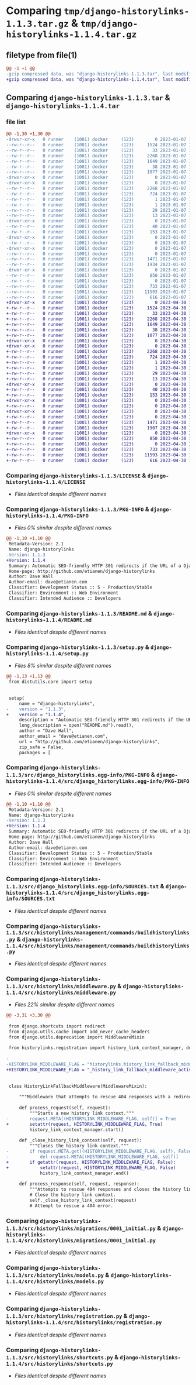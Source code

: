 # Comparing `tmp/django-historylinks-1.1.3.tar.gz` & `tmp/django-historylinks-1.1.4.tar.gz`

## filetype from file(1)

```diff
@@ -1 +1 @@
-gzip compressed data, was "django-historylinks-1.1.3.tar", last modified: Sat Jan  7 14:38:23 2023, max compression
+gzip compressed data, was "django-historylinks-1.1.4.tar", last modified: Sun Apr 30 11:32:28 2023, max compression
```

## Comparing `django-historylinks-1.1.3.tar` & `django-historylinks-1.1.4.tar`

### file list

```diff
@@ -1,30 +1,30 @@
-drwxr-xr-x   0 runner    (1001) docker     (123)        0 2023-01-07 14:38:23.843236 django-historylinks-1.1.3/
--rw-r--r--   0 runner    (1001) docker     (123)     1524 2023-01-07 14:38:13.000000 django-historylinks-1.1.3/LICENSE
--rw-r--r--   0 runner    (1001) docker     (123)       33 2023-01-07 14:38:13.000000 django-historylinks-1.1.3/MANIFEST.in
--rw-r--r--   0 runner    (1001) docker     (123)     2268 2023-01-07 14:38:23.843236 django-historylinks-1.1.3/PKG-INFO
--rw-r--r--   0 runner    (1001) docker     (123)     1649 2023-01-07 14:38:13.000000 django-historylinks-1.1.3/README.md
--rw-r--r--   0 runner    (1001) docker     (123)       38 2023-01-07 14:38:23.843236 django-historylinks-1.1.3/setup.cfg
--rw-r--r--   0 runner    (1001) docker     (123)     1077 2023-01-07 14:38:13.000000 django-historylinks-1.1.3/setup.py
-drwxr-xr-x   0 runner    (1001) docker     (123)        0 2023-01-07 14:38:23.839235 django-historylinks-1.1.3/src/
-drwxr-xr-x   0 runner    (1001) docker     (123)        0 2023-01-07 14:38:23.843236 django-historylinks-1.1.3/src/django_historylinks.egg-info/
--rw-r--r--   0 runner    (1001) docker     (123)     2268 2023-01-07 14:38:23.000000 django-historylinks-1.1.3/src/django_historylinks.egg-info/PKG-INFO
--rw-r--r--   0 runner    (1001) docker     (123)      724 2023-01-07 14:38:23.000000 django-historylinks-1.1.3/src/django_historylinks.egg-info/SOURCES.txt
--rw-r--r--   0 runner    (1001) docker     (123)        1 2023-01-07 14:38:23.000000 django-historylinks-1.1.3/src/django_historylinks.egg-info/dependency_links.txt
--rw-r--r--   0 runner    (1001) docker     (123)        1 2023-01-07 14:38:23.000000 django-historylinks-1.1.3/src/django_historylinks.egg-info/not-zip-safe
--rw-r--r--   0 runner    (1001) docker     (123)       29 2023-01-07 14:38:23.000000 django-historylinks-1.1.3/src/django_historylinks.egg-info/requires.txt
--rw-r--r--   0 runner    (1001) docker     (123)       13 2023-01-07 14:38:23.000000 django-historylinks-1.1.3/src/django_historylinks.egg-info/top_level.txt
-drwxr-xr-x   0 runner    (1001) docker     (123)        0 2023-01-07 14:38:23.843236 django-historylinks-1.1.3/src/historylinks/
--rw-r--r--   0 runner    (1001) docker     (123)       40 2023-01-07 14:38:13.000000 django-historylinks-1.1.3/src/historylinks/__init__.py
--rw-r--r--   0 runner    (1001) docker     (123)      153 2023-01-07 14:38:13.000000 django-historylinks-1.1.3/src/historylinks/apps.py
-drwxr-xr-x   0 runner    (1001) docker     (123)        0 2023-01-07 14:38:23.843236 django-historylinks-1.1.3/src/historylinks/management/
--rw-r--r--   0 runner    (1001) docker     (123)        0 2023-01-07 14:38:13.000000 django-historylinks-1.1.3/src/historylinks/management/__init__.py
-drwxr-xr-x   0 runner    (1001) docker     (123)        0 2023-01-07 14:38:23.843236 django-historylinks-1.1.3/src/historylinks/management/commands/
--rw-r--r--   0 runner    (1001) docker     (123)        0 2023-01-07 14:38:13.000000 django-historylinks-1.1.3/src/historylinks/management/commands/__init__.py
--rw-r--r--   0 runner    (1001) docker     (123)     1471 2023-01-07 14:38:13.000000 django-historylinks-1.1.3/src/historylinks/management/commands/buildhistorylinks.py
--rw-r--r--   0 runner    (1001) docker     (123)     1934 2023-01-07 14:38:13.000000 django-historylinks-1.1.3/src/historylinks/middleware.py
-drwxr-xr-x   0 runner    (1001) docker     (123)        0 2023-01-07 14:38:23.843236 django-historylinks-1.1.3/src/historylinks/migrations/
--rw-r--r--   0 runner    (1001) docker     (123)      850 2023-01-07 14:38:13.000000 django-historylinks-1.1.3/src/historylinks/migrations/0001_initial.py
--rw-r--r--   0 runner    (1001) docker     (123)        0 2023-01-07 14:38:13.000000 django-historylinks-1.1.3/src/historylinks/migrations/__init__.py
--rw-r--r--   0 runner    (1001) docker     (123)      733 2023-01-07 14:38:13.000000 django-historylinks-1.1.3/src/historylinks/models.py
--rw-r--r--   0 runner    (1001) docker     (123)    11593 2023-01-07 14:38:13.000000 django-historylinks-1.1.3/src/historylinks/registration.py
--rw-r--r--   0 runner    (1001) docker     (123)      616 2023-01-07 14:38:13.000000 django-historylinks-1.1.3/src/historylinks/shortcuts.py
+drwxr-xr-x   0 runner    (1001) docker     (123)        0 2023-04-30 11:32:28.837736 django-historylinks-1.1.4/
+-rw-r--r--   0 runner    (1001) docker     (123)     1524 2023-04-30 11:32:18.000000 django-historylinks-1.1.4/LICENSE
+-rw-r--r--   0 runner    (1001) docker     (123)       33 2023-04-30 11:32:18.000000 django-historylinks-1.1.4/MANIFEST.in
+-rw-r--r--   0 runner    (1001) docker     (123)     2268 2023-04-30 11:32:28.837736 django-historylinks-1.1.4/PKG-INFO
+-rw-r--r--   0 runner    (1001) docker     (123)     1649 2023-04-30 11:32:18.000000 django-historylinks-1.1.4/README.md
+-rw-r--r--   0 runner    (1001) docker     (123)       38 2023-04-30 11:32:28.837736 django-historylinks-1.1.4/setup.cfg
+-rw-r--r--   0 runner    (1001) docker     (123)     1077 2023-04-30 11:32:18.000000 django-historylinks-1.1.4/setup.py
+drwxr-xr-x   0 runner    (1001) docker     (123)        0 2023-04-30 11:32:28.837736 django-historylinks-1.1.4/src/
+drwxr-xr-x   0 runner    (1001) docker     (123)        0 2023-04-30 11:32:28.837736 django-historylinks-1.1.4/src/django_historylinks.egg-info/
+-rw-r--r--   0 runner    (1001) docker     (123)     2268 2023-04-30 11:32:28.000000 django-historylinks-1.1.4/src/django_historylinks.egg-info/PKG-INFO
+-rw-r--r--   0 runner    (1001) docker     (123)      724 2023-04-30 11:32:28.000000 django-historylinks-1.1.4/src/django_historylinks.egg-info/SOURCES.txt
+-rw-r--r--   0 runner    (1001) docker     (123)        1 2023-04-30 11:32:28.000000 django-historylinks-1.1.4/src/django_historylinks.egg-info/dependency_links.txt
+-rw-r--r--   0 runner    (1001) docker     (123)        1 2023-04-30 11:32:28.000000 django-historylinks-1.1.4/src/django_historylinks.egg-info/not-zip-safe
+-rw-r--r--   0 runner    (1001) docker     (123)       29 2023-04-30 11:32:28.000000 django-historylinks-1.1.4/src/django_historylinks.egg-info/requires.txt
+-rw-r--r--   0 runner    (1001) docker     (123)       13 2023-04-30 11:32:28.000000 django-historylinks-1.1.4/src/django_historylinks.egg-info/top_level.txt
+drwxr-xr-x   0 runner    (1001) docker     (123)        0 2023-04-30 11:32:28.837736 django-historylinks-1.1.4/src/historylinks/
+-rw-r--r--   0 runner    (1001) docker     (123)       40 2023-04-30 11:32:18.000000 django-historylinks-1.1.4/src/historylinks/__init__.py
+-rw-r--r--   0 runner    (1001) docker     (123)      153 2023-04-30 11:32:18.000000 django-historylinks-1.1.4/src/historylinks/apps.py
+drwxr-xr-x   0 runner    (1001) docker     (123)        0 2023-04-30 11:32:28.837736 django-historylinks-1.1.4/src/historylinks/management/
+-rw-r--r--   0 runner    (1001) docker     (123)        0 2023-04-30 11:32:18.000000 django-historylinks-1.1.4/src/historylinks/management/__init__.py
+drwxr-xr-x   0 runner    (1001) docker     (123)        0 2023-04-30 11:32:28.837736 django-historylinks-1.1.4/src/historylinks/management/commands/
+-rw-r--r--   0 runner    (1001) docker     (123)        0 2023-04-30 11:32:18.000000 django-historylinks-1.1.4/src/historylinks/management/commands/__init__.py
+-rw-r--r--   0 runner    (1001) docker     (123)     1471 2023-04-30 11:32:18.000000 django-historylinks-1.1.4/src/historylinks/management/commands/buildhistorylinks.py
+-rw-r--r--   0 runner    (1001) docker     (123)     1907 2023-04-30 11:32:18.000000 django-historylinks-1.1.4/src/historylinks/middleware.py
+drwxr-xr-x   0 runner    (1001) docker     (123)        0 2023-04-30 11:32:28.837736 django-historylinks-1.1.4/src/historylinks/migrations/
+-rw-r--r--   0 runner    (1001) docker     (123)      850 2023-04-30 11:32:18.000000 django-historylinks-1.1.4/src/historylinks/migrations/0001_initial.py
+-rw-r--r--   0 runner    (1001) docker     (123)        0 2023-04-30 11:32:18.000000 django-historylinks-1.1.4/src/historylinks/migrations/__init__.py
+-rw-r--r--   0 runner    (1001) docker     (123)      733 2023-04-30 11:32:18.000000 django-historylinks-1.1.4/src/historylinks/models.py
+-rw-r--r--   0 runner    (1001) docker     (123)    11593 2023-04-30 11:32:18.000000 django-historylinks-1.1.4/src/historylinks/registration.py
+-rw-r--r--   0 runner    (1001) docker     (123)      616 2023-04-30 11:32:18.000000 django-historylinks-1.1.4/src/historylinks/shortcuts.py
```

### Comparing `django-historylinks-1.1.3/LICENSE` & `django-historylinks-1.1.4/LICENSE`

 * *Files identical despite different names*

### Comparing `django-historylinks-1.1.3/PKG-INFO` & `django-historylinks-1.1.4/PKG-INFO`

 * *Files 0% similar despite different names*

```diff
@@ -1,10 +1,10 @@
 Metadata-Version: 2.1
 Name: django-historylinks
-Version: 1.1.3
+Version: 1.1.4
 Summary: Automatic SEO-friendly HTTP 301 redirects if the URL of a Django model changes.
 Home-page: http://github.com/etianen/django-historylinks
 Author: Dave Hall
 Author-email: dave@etianen.com
 Classifier: Development Status :: 5 - Production/Stable
 Classifier: Environment :: Web Environment
 Classifier: Intended Audience :: Developers
```

### Comparing `django-historylinks-1.1.3/README.md` & `django-historylinks-1.1.4/README.md`

 * *Files identical despite different names*

### Comparing `django-historylinks-1.1.3/setup.py` & `django-historylinks-1.1.4/setup.py`

 * *Files 8% similar despite different names*

```diff
@@ -1,13 +1,13 @@
 from distutils.core import setup
 
 
 setup(
     name = "django-historylinks",
-    version = "1.1.3",
+    version = "1.1.4",
     description = "Automatic SEO-friendly HTTP 301 redirects if the URL of a Django model changes.",
     long_description = open("README.md").read(),
     author = "Dave Hall",
     author_email = "dave@etianen.com",
     url = "http://github.com/etianen/django-historylinks",
     zip_safe = False,
     packages = [
```

### Comparing `django-historylinks-1.1.3/src/django_historylinks.egg-info/PKG-INFO` & `django-historylinks-1.1.4/src/django_historylinks.egg-info/PKG-INFO`

 * *Files 0% similar despite different names*

```diff
@@ -1,10 +1,10 @@
 Metadata-Version: 2.1
 Name: django-historylinks
-Version: 1.1.3
+Version: 1.1.4
 Summary: Automatic SEO-friendly HTTP 301 redirects if the URL of a Django model changes.
 Home-page: http://github.com/etianen/django-historylinks
 Author: Dave Hall
 Author-email: dave@etianen.com
 Classifier: Development Status :: 5 - Production/Stable
 Classifier: Environment :: Web Environment
 Classifier: Intended Audience :: Developers
```

### Comparing `django-historylinks-1.1.3/src/django_historylinks.egg-info/SOURCES.txt` & `django-historylinks-1.1.4/src/django_historylinks.egg-info/SOURCES.txt`

 * *Files identical despite different names*

### Comparing `django-historylinks-1.1.3/src/historylinks/management/commands/buildhistorylinks.py` & `django-historylinks-1.1.4/src/historylinks/management/commands/buildhistorylinks.py`

 * *Files identical despite different names*

### Comparing `django-historylinks-1.1.3/src/historylinks/middleware.py` & `django-historylinks-1.1.4/src/historylinks/middleware.py`

 * *Files 22% similar despite different names*

```diff
@@ -3,31 +3,30 @@
 
 from django.shortcuts import redirect
 from django.utils.cache import add_never_cache_headers
 from django.utils.deprecation import MiddlewareMixin
 
 from historylinks.registration import history_link_context_manager, default_history_link_manager
 
-
-HISTORYLINK_MIDDLEWARE_FLAG = "historylinks.history_link_fallback_middleware_active"
+HISTORYLINK_MIDDLEWARE_FLAG = "_history_link_fallback_middleware_active"
 
 
 class HistoryLinkFallbackMiddleware(MiddlewareMixin):
 
     """Middleware that attempts to rescue 404 responses with a redirect to it's new location."""
 
     def process_request(self, request):
         """Starts a new history link context."""
-        request.META[(HISTORYLINK_MIDDLEWARE_FLAG, self)] = True
+        setattr(request, HISTORYLINK_MIDDLEWARE_FLAG, True)
         history_link_context_manager.start()
 
     def _close_history_link_context(self, request):
         """Closes the history link context."""
-        if request.META.get((HISTORYLINK_MIDDLEWARE_FLAG, self), False):
-            del request.META[(HISTORYLINK_MIDDLEWARE_FLAG, self)]
+        if getattr(request, HISTORYLINK_MIDDLEWARE_FLAG, False):
+            setattr(request, HISTORYLINK_MIDDLEWARE_FLAG, False)
             history_link_context_manager.end()
 
     def process_response(self, request, response):
         """Attempts to rescue 404 responses and closes the history link context."""
         # Close the history link context.
         self._close_history_link_context(request)
         # Attempt to rescue a 404 error.
```

### Comparing `django-historylinks-1.1.3/src/historylinks/migrations/0001_initial.py` & `django-historylinks-1.1.4/src/historylinks/migrations/0001_initial.py`

 * *Files identical despite different names*

### Comparing `django-historylinks-1.1.3/src/historylinks/models.py` & `django-historylinks-1.1.4/src/historylinks/models.py`

 * *Files identical despite different names*

### Comparing `django-historylinks-1.1.3/src/historylinks/registration.py` & `django-historylinks-1.1.4/src/historylinks/registration.py`

 * *Files identical despite different names*

### Comparing `django-historylinks-1.1.3/src/historylinks/shortcuts.py` & `django-historylinks-1.1.4/src/historylinks/shortcuts.py`

 * *Files identical despite different names*

